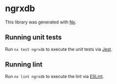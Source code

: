 # ngrxdb

This library was generated with [Nx](https://nx.dev).

## Running unit tests

Run `nx test ngrxdb` to execute the unit tests via [Jest](https://jestjs.io).

## Running lint

Run `nx lint ngrxdb` to execute the lint via [ESLint](https://eslint.org/).
